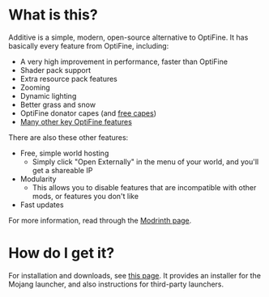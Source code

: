 # What is this?

Additive is a simple, modern, open-source alternative to OptiFine. It has basically every feature from OptiFine, including:

- A very high improvement in performance, faster than OptiFine
- Shader pack support
- Extra resource pack features
- Zooming
- Dynamic lighting
- Better grass and snow
- OptiFine donator capes (and [free capes](https://github.com/intergrav/Additive/wiki/Supporter-cape))
- [Many other key OptiFine features](https://github.com/intergrav/Additive/wiki/Give-up-OptiFine)

There are also these other features:

- Free, simple world hosting
    - Simply click "Open Externally" in the menu of your world, and you'll get a shareable IP
- Modularity
    - This allows you to disable features that are incompatible with other mods, or features you don't like
- Fast updates

For more information, read through the [Modrinth page](https://modrinth.com/modpack/additive).

# How do I get it?

For installation and downloads, see [this page](./downloads). It provides an installer for the Mojang launcher, and also instructions for third-party launchers.